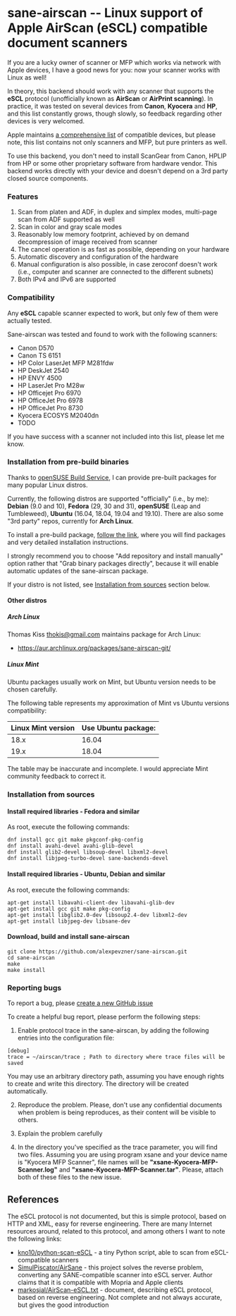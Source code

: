 # sane-airscan -- Linux support of Apple AirScan (eSCL) compatible document scanners

If you are a lucky owner of scanner or MFP which works via network with
Apple devices, I have a good news for you: now your scanner works with
Linux as well!

In theory, this backend should work with any scanner that supports the
**eSCL** protocol (unofficially known as **AirScan** or **AirPrint scanning**).
In practice, it was tested on several devices from **Canon**, **Kyocera**
and **HP**, and this list constantly grows, though slowly, so feedback
regarding other devices is very welcomed.

Apple maintains [a comprehensive list](https://support.apple.com/en-us/HT201311)
of compatible devices, but please note, this list contains not only scanners
and MFP, but pure printers as well.

To use this backend, you don't need to install ScanGear from Canon, HPLIP
from HP or some other proprietary software from hardware vendor. This backend
works directly with your device and doesn't depend on a 3rd party closed
source components.

### Features

1. Scan from platen and ADF, in duplex and simplex modes, multi-page
scan from ADF supported as well
2. Scan in color and gray scale modes
3. Reasonably low memory footprint, achieved by on demand decompression of
image received from scanner
4. The cancel operation is as fast as possible, depending on your hardware
5. Automatic discovery and configuration of the hardware
6. Manual configuration is also possible, in case zeroconf doesn't work
(i.e., computer and scanner are connected to the different subnets)
7. Both IPv4 and IPv6 are supported

### Compatibility

Any **eSCL** capable scanner expected to work, but only few of them
were actually tested.

Sane-airscan was tested and found to work with the following scanners:
* Canon D570
* Canon TS 6151
* HP Color LaserJet MFP M281fdw
* HP DeskJet 2540
* HP ENVY 4500
* HP LaserJet Pro M28w
* HP Officejet Pro 6970
* HP OfficeJet Pro 6978
* HP OfficeJet Pro 8730
* Kyocera ECOSYS M2040dn
* TODO

If you have success with a scanner not included into this list,
please let me know.

### Installation from pre-build binaries

Thanks to [openSUSE Build Service](https://build.opensuse.org/), I can
provide pre-built packages for many popular Linux distros.

Currently, the following distros are supported "officially" (i.e., by me):
**Debian** (9.0 and 10), **Fedora** (29, 30 and 31),
**openSUSE** (Leap and Tumbleweed), **Ubuntu** (16.04, 18.04, 19.04 and 19.10).
There are also some "3rd party" repos, currently for **Arch Linux**.

To install a pre-build package,
[follow the link](https://software.opensuse.org//download.html?project=home%3Apzz&package=sane-airscan),
where you will find packages and very detailed installation instructions.

I strongly recommend you to choose "Add repository and install manually"
option rather that "Grab binary packages directly", because it will
enable automatic updates of the sane-airscan package.

If your distro is not listed, see
[Installation from sources](https://github.com/alexpevzner/sane-airscan#installation-from-sources)
section below.

#### Other distros

##### Arch Linux

Thomas Kiss <thokis@gmail.com> maintains package for Arch Linux:

* https://aur.archlinux.org/packages/sane-airscan-git/

##### Linux Mint

Ubuntu packages usually work on Mint, but Ubuntu version needs to
be chosen carefully.

The following table represents my approximation of Mint vs Ubuntu
versions compatibility:

| Linux Mint version | Use Ubuntu package: |
| ------------------ | ------------------- |
| 18.x               | 16.04               |
| 19.x               | 18.04               |

The table may be inaccurate and incomplete. I would appreciate
Mint community feedback to correct it.

### Installation from sources
#### Install required libraries - Fedora and similar
As root, execute the following commands:
```
dnf install gcc git make pkgconf-pkg-config
dnf install avahi-devel avahi-glib-devel
dnf install glib2-devel libsoup-devel libxml2-devel
dnf install libjpeg-turbo-devel sane-backends-devel
```
#### Install required libraries - Ubuntu, Debian and similar
As root, execute the following commands:
```
apt-get install libavahi-client-dev libavahi-glib-dev
apt-get install gcc git make pkg-config
apt-get install libglib2.0-dev libsoup2.4-dev libxml2-dev
apt-get install libjpeg-dev libsane-dev
```
#### Download, build and install sane-airscan
```
git clone https://github.com/alexpevzner/sane-airscan.git
cd sane-airscan
make
make install
```
### Reporting bugs
To report a bug, please [create a new GitHub issue](https://github.com/alexpevzner/sane-airscan/issues/new)

To create a helpful bug report, please perform the following steps:

1. Enable protocol trace in the sane-airscan, by adding the following
entries into the configuration file:
```
[debug]
trace = ~/airscan/trace ; Path to directory where trace files will be saved
```
You may use an arbitrary directory path, assuming you have enough rights
to create and write this directory. The directory will be created automatically.

2. Reproduce the problem. Please, don't use any confidential documents
when problem is being reproduces, as their content will be visible to
others.

3. Explain the problem carefully

4. In the directory you've specified as the trace parameter, you will find
two files. Assuming you are using program xsane and your device name is
"Kyocera MFP Scanner", file names will be **"xsane-Kyocera-MFP-Scanner.log"**
and **"xsane-Kyocera-MFP-Scanner.tar"**. Please, attach both of these files
to the new issue.

## References

The eSCL protocol is not documented, but this is simple protocol,
based on HTTP and XML, easy for reverse engineering. There are many
Internet resources around, related to this protocol, and among others
I want to note the following links:

* [kno10/python-scan-eSCL](https://github.com/kno10/python-scan-eSCL) - a tiny
Python script, able to scan from eSCL-compatible scanners
* [SimulPiscator/AirSane](https://github.com/SimulPiscator/AirSane) - this
project solves the reverse problem, converting any SANE-compatible scanner
into eSCL server. Author claims that it is compatible with Mopria and
Apple clients
* [markosjal/AirScan-eSCL.txt](https://gist.github.com/markosjal/79d03cc4f1fd287016906e7ff6f07136) - document,
describing eSCL protocol, based on reverse engineering. Not complete and
not always accurate, but gives the good introduction
